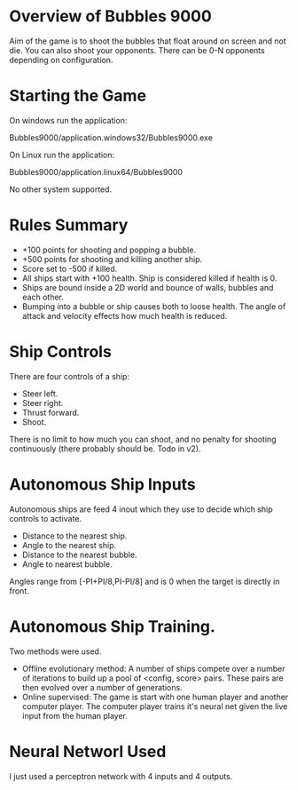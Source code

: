 # Overview of Bubbles 9000
Aim of the game is to shoot the bubbles that float around on screen and not die. You can also shoot your opponents. There can be 0-N opponents depending on configuration.

# Starting the Game
On windows run the application:

  Bubbles9000/application.windows32/Bubbles9000.exe

On Linux run the application:

  Bubbles9000/application.linux64/Bubbles9000

No other system supported.

# Rules Summary

  * +100 points for shooting and popping a bubble.
  * +500 points for shooting and killing another ship.
  * Score set to -500 if killed.
  * All ships start with +100 health. Ship is considered killed if health is 0.
  * Ships are bound inside a 2D world and bounce of walls, bubbles and each other.
  * Bumping into a bubble or ship causes both to loose health. The angle of attack and velocity effects how much health is reduced.

# Ship Controls
There are four controls of a ship:

  * Steer left.
  * Steer right.
  * Thrust forward.
  * Shoot.

There is no limit to how much you can shoot, and no penalty for shooting continuously (there probably should be. Todo in v2).

# Autonomous Ship Inputs
Autonomous ships are feed 4 inout which they use to decide which ship controls to activate.

  * Distance to the nearest ship.
  * Angle to the nearest ship.
  * Distance to the nearest bubble.
  * Angle to nearest bubble.

Angles range from [-PI+PI/8,PI-PI/8] and is 0 when the target is directly in front.

# Autonomous Ship Training.
Two methods were used.

  * Offline evolutionary method: A number of ships compete over a number of iterations to build up a pool of <config, score> pairs. These pairs are then evolved over a number of generations.
  * Online supervised: The game is start with one human player and another computer player. The computer player trains it's neural net given the live input from the human player.

# Neural Networl Used
I just used a perceptron network with 4 inputs and 4 outputs.
